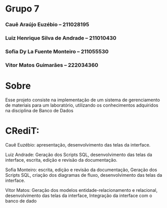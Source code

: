 # Grupo 7

<h3>Cauê Araújo Euzébio – 211028195</h3>
<h3>Luiz Henrique Silva de Andrade – 211010430 </h3>
<h3>Sofia Dy La Fuente Monteiro – 211055530</h3>
<h3>Vitor Matos Guimarães – 222034360</h3>

# Sobre 

Esse projeto consiste na implementação de um sistema de gerenciamento de materiais para 
um laboratório, utilizando os conhecimentos adquiridos na disciplina de Banco de Dados

# CRediT:

<p>Cauê Euzébio: apresentação, desenvolvimento das telas da interface.</p>
<p>Luiz Andrade: Geração dos Scripts SQL, desenvolvimento das telas da interface, escrita, edição e revisão da 
documentação. </p>
<p>Sofia Monteiro: escrita, edição e revisão da documentação, Geração dos Scripts 
SQL, criação dos diagramas de fluxo, desenvolvimento das telas da interface.</p> 
<p>Vitor Matos: Geração dos modelos entidade-relacionamento e relacional, desenvolvimento das telas da 
interface, Integração da interface com o banco de dado</p>
